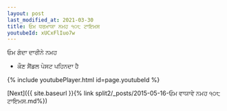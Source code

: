 ```yaml
---
layout: post
last_modified_at: 2021-03-30
title: ਓਮ ਧਰਮਾਯਾ ਨਮਹ ੧੦੮ ਟਾਇਮਸ
youtubeId: xUCxFlIuo7w
---
```

 
 
 ਓਮ ਗੰਦਾ ਦਾਰੀਨੇ ਨਮਹ  
 
 -  ਕੌਣ ਸੈਂਡਲ ਪੇਸਟ ਪਹਿਨਦਾ ਹੈ 
 
  
 
  
 
 
 
 
 
 


{% include youtubePlayer.html id=page.youtubeId %}
 
[Next]({{ site.baseurl }}{% link  split2/_posts/2015-05-16-ਓਮ ਵਾਯਾਵੇ ਨਮਹ ੧੦੮ ਟਾਇਮਸ.md%})
 
